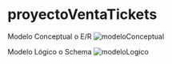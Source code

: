 # proyectoVentaTickets
Modelo Conceptual o E/R
![modeloConceptual](https://user-images.githubusercontent.com/105894228/206931073-567d9b6b-565a-4113-931c-ece3e37f2bbb.png)


Modelo Lógico o Schema
![modeloLogico](https://user-images.githubusercontent.com/105894228/206940671-f390aa71-167c-4d92-81f7-2acf07ee5d06.png)

